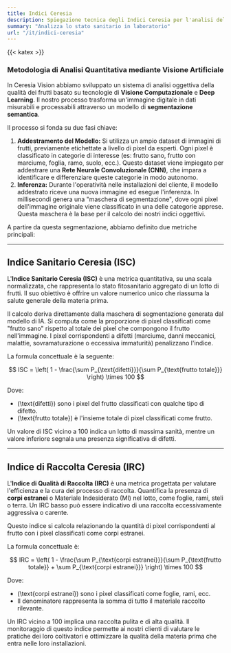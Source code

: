 ```yaml
---
title: Indici Ceresia
description: Spiegazione tecnica degli Indici Ceresia per l'analisi del frutto con visione artificiale
summary: "Analizza lo stato sanitario in laboratorio"
url: "/it/indici-ceresia"
---
```

{{< katex >}}

### Metodologia di Analisi Quantitativa mediante Visione Artificiale

In Ceresia Vision abbiamo sviluppato un sistema di analisi oggettiva della qualità dei frutti basato su tecnologie di **Visione Computazionale** e **Deep Learning**. Il nostro processo trasforma un'immagine digitale in dati misurabili e processabili attraverso un modello di **segmentazione semantica**.

Il processo si fonda su due fasi chiave:

1. **Addestramento del Modello:** Si utilizza un ampio dataset di immagini di frutti, previamente etichettate a livello di pixel da esperti. Ogni pixel è classificato in categorie di interesse (es: frutto sano, frutto con marciume, foglia, ramo, suolo, ecc.). Questo dataset viene impiegato per addestrare una **Rete Neurale Convoluzionale (CNN)**, che impara a identificare e differenziare queste categorie in modo autonomo.
2. **Inferenza:** Durante l'operatività nelle installazioni del cliente, il modello addestrato riceve una nuova immagine ed esegue l'inferenza. In millisecondi genera una "maschera di segmentazione", dove ogni pixel dell'immagine originale viene classificato in una delle categorie apprese. Questa maschera è la base per il calcolo dei nostri indici oggettivi.

A partire da questa segmentazione, abbiamo definito due metriche principali:

***

## Indice Sanitario Ceresia (ISC)

L'**Indice Sanitario Ceresia (ISC)** è una metrica quantitativa, su una scala normalizzata, che rappresenta lo stato fitosanitario aggregato di un lotto di frutti. Il suo obiettivo è offrire un valore numerico unico che riassuma la salute generale della materia prima.

Il calcolo deriva direttamente dalla maschera di segmentazione generata dal modello di IA. Si computa come la proporzione di pixel classificati come "frutto sano" rispetto al totale dei pixel che compongono il frutto nell'immagine. I pixel corrispondenti a difetti (marciume, danni meccanici, malattie, sovramaturazione o eccessiva immaturità) penalizzano l'indice.

La formula concettuale è la seguente:

$$ ISC = \left( 1 - \frac{\sum P_{\text{difetti}}}{\sum P_{\text{frutto totale}}} \right) \times 100 $$

Dove:
- \(\text{difetti}\)  sono i pixel del frutto classificati con qualche tipo di difetto.
- \(\text{frutto totale}\)  è l'insieme totale di pixel classificati come frutto.

Un valore di ISC vicino a 100 indica un lotto di massima sanità, mentre un valore inferiore segnala una presenza significativa di difetti.

***

## Indice di Raccolta Ceresia (IRC)

L'**Indice di Qualità di Raccolta (IRC)** è una metrica progettata per valutare l'efficienza e la cura del processo di raccolta. Quantifica la presenza di **corpi estranei** o Materiale Indesiderato (MI) nel lotto, come foglie, rami, steli o terra. Un IRC basso può essere indicativo di una raccolta eccessivamente aggressiva o carente.

Questo indice si calcola relazionando la quantità di pixel corrispondenti al frutto con i pixel classificati come corpi estranei.

La formula concettuale è:

$$ IRC = \left( 1 - \frac{\sum P_{\text{corpi estranei}}}{\sum P_{\text{frutto totale}} + \sum P_{\text{corpi estranei}}} \right) \times 100 $$

Dove:
- \(\text{corpi estranei}\) sono i pixel classificati come foglie, rami, ecc.
- Il denominatore rappresenta la somma di tutto il materiale raccolto rilevante.

Un IRC vicino a 100 implica una raccolta pulita e di alta qualità. Il monitoraggio di questo indice permette ai nostri clienti di valutare le pratiche dei loro coltivatori e ottimizzare la qualità della materia prima che entra nelle loro installazioni.
